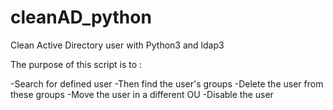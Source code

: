 # cleanAD_python
Clean Active Directory user with Python3 and ldap3

The purpose of this script is to :

-Search for defined user
-Then find the user's groups
-Delete the user from these groups
-Move the user in a different OU
-Disable the user
